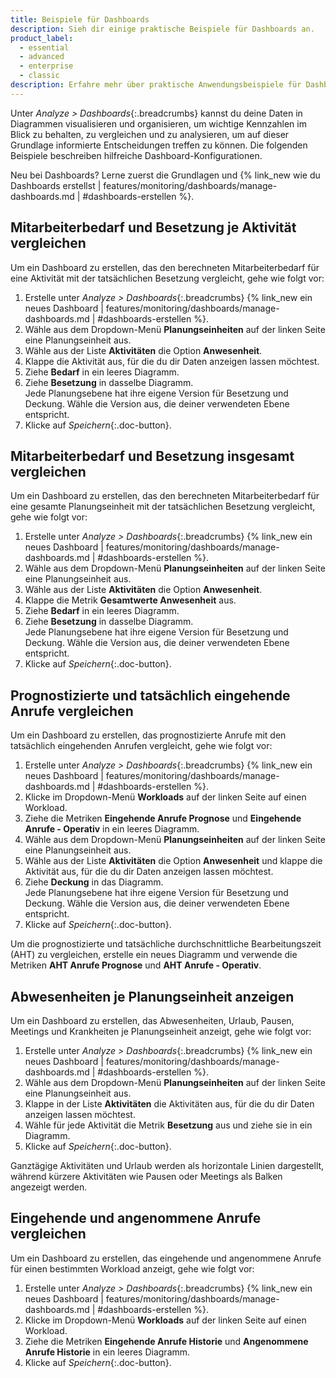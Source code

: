 ```yaml
---
title: Beispiele für Dashboards
description: Sieh dir einige praktische Beispiele für Dashboards an.
product_label:
  - essential
  - advanced
  - enterprise
  - classic
description: Erfahre mehr über praktische Anwendungsbeispiele für Dashboards, die für deine Planung hilfreich sein können.
---
```


Unter _Analyze > Dashboards_{:.breadcrumbs} kannst du deine Daten in Diagrammen visualisieren und organisieren, um wichtige Kennzahlen im Blick zu behalten, zu vergleichen und zu analysieren, um auf dieser Grundlage informierte Entscheidungen treffen zu können. Die folgenden Beispiele beschreiben hilfreiche Dashboard-Konfigurationen.

Neu bei Dashboards? Lerne zuerst die Grundlagen und {% link_new wie du Dashboards erstellst | features/monitoring/dashboards/manage-dashboards.md | #dashboards-erstellen %}.

## Mitarbeiterbedarf und Besetzung je Aktivität vergleichen

Um ein Dashboard zu erstellen, das den berechneten Mitarbeiterbedarf für eine Aktivität mit der tatsächlichen Besetzung vergleicht, gehe wie folgt vor:

1. Erstelle unter _Analyze > Dashboards_{:.breadcrumbs} {% link_new ein neues Dashboard | features/monitoring/dashboards/manage-dashboards.md | #dashboards-erstellen %}.
2. Wähle aus dem Dropdown-Menü **Planungseinheiten** auf der linken Seite eine Planungseinheit aus.
3. Wähle aus der Liste **Aktivitäten** die Option **Anwesenheit**.
4. Klappe die Aktivität aus, für die du dir Daten anzeigen lassen möchtest.
5. Ziehe **Bedarf** in ein leeres Diagramm.
6. Ziehe **Besetzung** in dasselbe Diagramm.<br>Jede Planungsebene hat ihre eigene Version für Besetzung und Deckung. Wähle die Version aus, die deiner verwendeten Ebene entspricht.
7. Klicke auf _Speichern_{:.doc-button}.

## Mitarbeiterbedarf und Besetzung insgesamt vergleichen

Um ein Dashboard zu erstellen, das den berechneten Mitarbeiterbedarf für eine gesamte Planungseinheit mit der tatsächlichen Besetzung vergleicht, gehe wie folgt vor:

1. Erstelle unter _Analyze > Dashboards_{:.breadcrumbs} {% link_new ein neues Dashboard | features/monitoring/dashboards/manage-dashboards.md | #dashboards-erstellen %}.
2. Wähle aus dem Dropdown-Menü **Planungseinheiten** auf der linken Seite eine Planungseinheit aus.
3. Wähle aus der Liste **Aktivitäten** die Option **Anwesenheit**.
4. Klappe die Metrik **Gesamtwerte Anwesenheit** aus.
5. Ziehe **Bedarf** in ein leeres Diagramm.
6. Ziehe **Besetzung** in dasselbe Diagramm.<br>Jede Planungsebene hat ihre eigene Version für Besetzung und Deckung. Wähle die Version aus, die deiner verwendeten Ebene entspricht.
7. Klicke auf _Speichern_{:.doc-button}.

## Prognostizierte und tatsächlich eingehende Anrufe vergleichen

Um ein Dashboard zu erstellen, das prognostizierte Anrufe mit den tatsächlich eingehenden Anrufen vergleicht, gehe wie folgt vor:

1. Erstelle unter _Analyze > Dashboards_{:.breadcrumbs} {% link_new ein neues Dashboard | features/monitoring/dashboards/manage-dashboards.md | #dashboards-erstellen %}.
2. Klicke im Dropdown-Menü **Workloads** auf der linken Seite auf einen Workload.
3. Ziehe die Metriken **Eingehende Anrufe Prognose** und **Eingehende Anrufe - Operativ** in ein leeres Diagramm.
4. Wähle aus dem Dropdown-Menü **Planungseinheiten** auf der linken Seite eine Planungseinheit aus.
5. Wähle aus der Liste **Aktivitäten** die Option **Anwesenheit** und klappe die Aktivität aus, für die du dir Daten anzeigen lassen möchtest.
6. Ziehe **Deckung** in das Diagramm.<br>Jede Planungsebene hat ihre eigene Version für Besetzung und Deckung. Wähle die Version aus, die deiner verwendeten Ebene entspricht.
7. Klicke auf _Speichern_{:.doc-button}.

Um die prognostizierte und tatsächliche durchschnittliche Bearbeitungszeit (AHT) zu vergleichen, erstelle ein neues Diagramm und verwende die Metriken **AHT Anrufe Prognose** und **AHT Anrufe - Operativ**.

## Abwesenheiten je Planungseinheit anzeigen

Um ein Dashboard zu erstellen, das Abwesenheiten, Urlaub, Pausen, Meetings und Krankheiten je Planungseinheit anzeigt, gehe wie folgt vor:

1. Erstelle unter _Analyze > Dashboards_{:.breadcrumbs} {% link_new ein neues Dashboard | features/monitoring/dashboards/manage-dashboards.md | #dashboards-erstellen %}.
2. Wähle aus dem Dropdown-Menü **Planungseinheiten** auf der linken Seite eine Planungseinheit aus.
3. Klappe in der Liste **Aktivitäten** die Aktivitäten aus, für die du dir Daten anzeigen lassen möchtest.
4. Wähle für jede Aktivität die Metrik **Besetzung** aus und ziehe sie in ein Diagramm.
5. Klicke auf _Speichern_{:.doc-button}.

Ganztägige Aktivitäten und Urlaub werden als horizontale Linien dargestellt, während kürzere Aktivitäten wie Pausen oder Meetings als Balken angezeigt werden.

## Eingehende und angenommene Anrufe vergleichen

Um ein Dashboard zu erstellen, das eingehende und angenommene Anrufe für einen bestimmten Workload anzeigt, gehe wie folgt vor:

1. Erstelle unter _Analyze > Dashboards_{:.breadcrumbs} {% link_new ein neues Dashboard | features/monitoring/dashboards/manage-dashboards.md | #dashboards-erstellen %}.
2. Klicke im Dropdown-Menü **Workloads** auf der linken Seite auf einen Workload.
3. Ziehe die Metriken **Eingehende Anrufe Historie** und **Angenommene Anrufe Historie** in ein leeres Diagramm.
4. Klicke auf _Speichern_{:.doc-button}.
